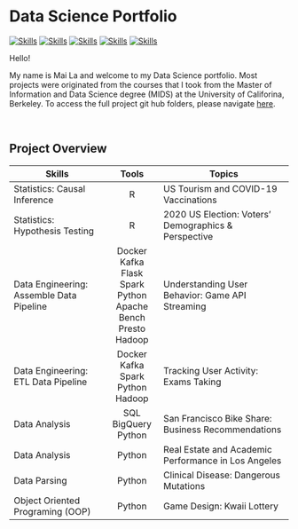 # Data Science Portfolio

<!-- buttons -->

[![Skills](https://img.shields.io/badge/-Python-green?style=for-the-badge)](#Skills)
[![Skills](https://img.shields.io/badge/-R-yellowgreen?style=for-the-badge)](#Skills)
[![Skills](https://img.shields.io/badge/-MATLAB-yellow?style=for-the-badge)](#Skills)
[![Skills](https://img.shields.io/badge/-SQL-orange?style=for-the-badge)](#Skills)
[![Skills](https://img.shields.io/badge/-Bash-red?style=for-the-badge)](#Skills)

<!--Colors: brightgreengreenyellowgreenyelloworangeredbluelightgrey
successimportantcriticalinformationalinactive
bluevioletff69b49cf-->

Hello!

My name is Mai La and welcome to my Data Science portfolio. Most projects were originated from the courses that I took from the Master of Information and Data Science degree (MIDS) at the University of Califorina, Berkeley. To access the full project git hub folders, please navigate [here](https://github.com/latuyetmai/mla-folio/tree/projects).

<br>

## Project Overview

|                              **Skills**                             |                                            **Tools**                                          |                           **Topics**                          |
|---------------------------------------------------------------------|:---------------------------------------------------------------------------------------------:|---------------------------------------------------------------|
|                    Statistics: Causal Inference                   |                                                R                                              |             US Tourism and COVID-19 Vaccinations            |
|                   Statistics: Hypothesis Testing                  |                                                R                                              |     2020 US   Election: Voters’ Demographics & Perspective    |
|     Data Engineering: Assemble Data Pipeline     |     Docker<br>Kafka<br>Flask<br>Spark<br>Python<br>Apache Bench<br>Presto<br>Hadoop           |             Understanding User Behavior: Game API Streaming           |
|                 Data Engineering: ETL Data Pipeline               |                        Docker<br>Kafka<br>Spark<br>Python<br>Hadoop                           |             Tracking User Activity: Exams Taking            |
|                             Data Analysis                           |                                   SQL<br>BigQuery<br>Python                                   |      San Francisco Bike Share: Business Recommendations     |
|                             Data Analysis                           |                                             Python                                            |      Real Estate and Academic Performance in Los Angeles    |
|                           Data Parsing                          |                                             Python                                            |              Clinical Disease: Dangerous Mutations            |
|                  Object Oriented Programing (OOP)                 |                                             Python                                            |                  Game Design: Kwaii Lottery                 |
